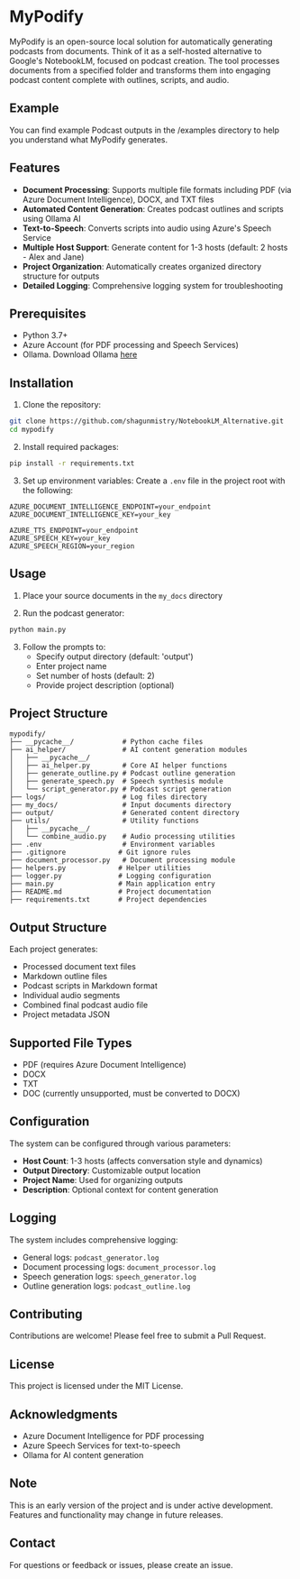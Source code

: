 # MyPodify

MyPodify is an open-source local solution for automatically generating podcasts from documents. Think of it as a self-hosted alternative to Google's NotebookLM, focused on podcast creation. The tool processes documents from a specified folder and transforms them into engaging podcast content complete with outlines, scripts, and audio.

## Example

You can find example Podcast outputs in the /examples directory to help you understand what MyPodify generates.

## Features

- **Document Processing**: Supports multiple file formats including PDF (via Azure Document Intelligence), DOCX, and TXT files
- **Automated Content Generation**: Creates podcast outlines and scripts using Ollama AI
- **Text-to-Speech**: Converts scripts into audio using Azure's Speech Service
- **Multiple Host Support**: Generate content for 1-3 hosts (default: 2 hosts - Alex and Jane)
- **Project Organization**: Automatically creates organized directory structure for outputs
- **Detailed Logging**: Comprehensive logging system for troubleshooting

## Prerequisites

- Python 3.7+
- Azure Account (for PDF processing and Speech Services)
- Ollama. Download Ollama [here](http://ollama.com)

## Installation

1. Clone the repository:
```bash
git clone https://github.com/shagunmistry/NotebookLM_Alternative.git
cd mypodify
```

2. Install required packages:
```bash
pip install -r requirements.txt
```

3. Set up environment variables:
Create a `.env` file in the project root with the following:
```env
AZURE_DOCUMENT_INTELLIGENCE_ENDPOINT=your_endpoint
AZURE_DOCUMENT_INTELLIGENCE_KEY=your_key

AZURE_TTS_ENDPOINT=your_endpoint
AZURE_SPEECH_KEY=your_key
AZURE_SPEECH_REGION=your_region
```

## Usage

1. Place your source documents in the `my_docs` directory

2. Run the podcast generator:
```bash
python main.py
```

3. Follow the prompts to:
   - Specify output directory (default: 'output')
   - Enter project name
   - Set number of hosts (default: 2)
   - Provide project description (optional)

## Project Structure

```
mypodify/
├── __pycache__/            # Python cache files
├── ai_helper/              # AI content generation modules
│   ├── __pycache__/
│   ├── ai_helper.py        # Core AI helper functions
│   ├── generate_outline.py # Podcast outline generation
│   ├── generate_speech.py  # Speech synthesis module
│   └── script_generator.py # Podcast script generation
├── logs/                   # Log files directory
├── my_docs/                # Input documents directory
├── output/                 # Generated content directory
├── utils/                  # Utility functions
│   ├── __pycache__/
│   └── combine_audio.py    # Audio processing utilities
├── .env                    # Environment variables
├── .gitignore             # Git ignore rules
├── document_processor.py   # Document processing module
├── helpers.py             # Helper utilities
├── logger.py              # Logging configuration
├── main.py                # Main application entry
├── README.md              # Project documentation
├── requirements.txt       # Project dependencies
```

## Output Structure

Each project generates:
- Processed document text files
- Markdown outline files
- Podcast scripts in Markdown format
- Individual audio segments
- Combined final podcast audio file
- Project metadata JSON

## Supported File Types

- PDF (requires Azure Document Intelligence)
- DOCX
- TXT
- DOC (currently unsupported, must be converted to DOCX)

## Configuration

The system can be configured through various parameters:

- **Host Count**: 1-3 hosts (affects conversation style and dynamics)
- **Output Directory**: Customizable output location
- **Project Name**: Used for organizing outputs
- **Description**: Optional context for content generation

## Logging

The system includes comprehensive logging:
- General logs: `podcast_generator.log`
- Document processing logs: `document_processor.log`
- Speech generation logs: `speech_generator.log`
- Outline generation logs: `podcast_outline.log`

## Contributing

Contributions are welcome! Please feel free to submit a Pull Request.

## License

This project is licensed under the MIT License.

## Acknowledgments

- Azure Document Intelligence for PDF processing
- Azure Speech Services for text-to-speech
- Ollama for AI content generation

## Note

This is an early version of the project and is under active development. Features and functionality may change in future releases.

## Contact

For questions or feedback or issues, please create an issue.
